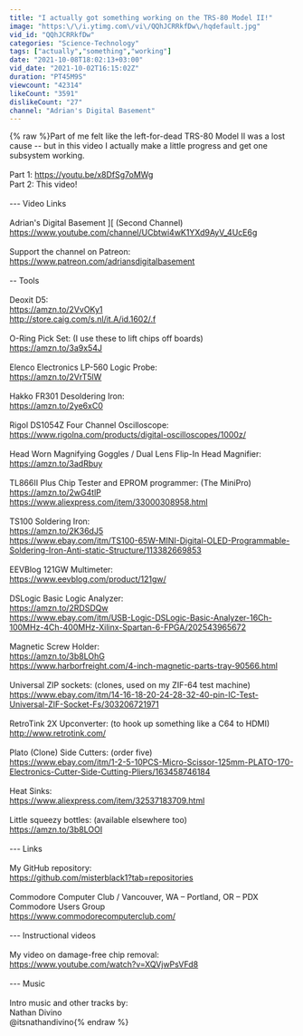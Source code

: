 ```yaml
---
title: "I actually got something working on the TRS-80 Model II!"
image: "https:\/\/i.ytimg.com\/vi\/QQhJCRRkfDw\/hqdefault.jpg"
vid_id: "QQhJCRRkfDw"
categories: "Science-Technology"
tags: ["actually","something","working"]
date: "2021-10-08T18:02:13+03:00"
vid_date: "2021-10-02T16:15:02Z"
duration: "PT45M9S"
viewcount: "42314"
likeCount: "3591"
dislikeCount: "27"
channel: "Adrian's Digital Basement"
---
```

{% raw %}Part of me felt like the left-for-dead TRS-80 Model II was a lost cause -- but in this video I actually make a little progress and get one subsystem working. <br /><br />Part 1: <a rel="nofollow" target="blank" href="https://youtu.be/x8DfSg7oMWg">https://youtu.be/x8DfSg7oMWg</a><br />Part 2: This video! <br /><br />--- Video Links<br /><br />Adrian's Digital Basement ][ (Second Channel)<br /><a rel="nofollow" target="blank" href="https://www.youtube.com/channel/UCbtwi4wK1YXd9AyV_4UcE6g">https://www.youtube.com/channel/UCbtwi4wK1YXd9AyV_4UcE6g</a><br /><br />Support the channel on Patreon:<br /><a rel="nofollow" target="blank" href="https://www.patreon.com/adriansdigitalbasement">https://www.patreon.com/adriansdigitalbasement</a><br /><br />-- Tools<br /><br />Deoxit D5:<br /><a rel="nofollow" target="blank" href="https://amzn.to/2VvOKy1">https://amzn.to/2VvOKy1</a><br /><a rel="nofollow" target="blank" href="http://store.caig.com/s.nl/it.A/id.1602/.f">http://store.caig.com/s.nl/it.A/id.1602/.f</a><br /><br />O-Ring Pick Set: (I use these to lift chips off boards)<br /><a rel="nofollow" target="blank" href="https://amzn.to/3a9x54J">https://amzn.to/3a9x54J</a><br /><br />Elenco Electronics LP-560 Logic Probe:<br /><a rel="nofollow" target="blank" href="https://amzn.to/2VrT5lW">https://amzn.to/2VrT5lW</a><br /><br />Hakko FR301 Desoldering Iron:<br /><a rel="nofollow" target="blank" href="https://amzn.to/2ye6xC0">https://amzn.to/2ye6xC0</a><br /><br />Rigol DS1054Z Four Channel Oscilloscope:<br /><a rel="nofollow" target="blank" href="https://www.rigolna.com/products/digital-oscilloscopes/1000z/">https://www.rigolna.com/products/digital-oscilloscopes/1000z/</a><br /><br />Head Worn Magnifying Goggles / Dual Lens Flip-In Head Magnifier:<br /><a rel="nofollow" target="blank" href="https://amzn.to/3adRbuy">https://amzn.to/3adRbuy</a><br /><br />TL866II Plus Chip Tester and EPROM programmer: (The MiniPro)<br /><a rel="nofollow" target="blank" href="https://amzn.to/2wG4tlP">https://amzn.to/2wG4tlP</a><br /><a rel="nofollow" target="blank" href="https://www.aliexpress.com/item/33000308958.html">https://www.aliexpress.com/item/33000308958.html</a><br /><br />TS100 Soldering Iron: <br /><a rel="nofollow" target="blank" href="https://amzn.to/2K36dJ5">https://amzn.to/2K36dJ5</a><br /><a rel="nofollow" target="blank" href="https://www.ebay.com/itm/TS100-65W-MINI-Digital-OLED-Programmable-Soldering-Iron-Anti-static-Structure/113382669853">https://www.ebay.com/itm/TS100-65W-MINI-Digital-OLED-Programmable-Soldering-Iron-Anti-static-Structure/113382669853</a><br /><br />EEVBlog 121GW Multimeter:<br /><a rel="nofollow" target="blank" href="https://www.eevblog.com/product/121gw/">https://www.eevblog.com/product/121gw/</a><br /><br />DSLogic Basic Logic Analyzer:<br /><a rel="nofollow" target="blank" href="https://amzn.to/2RDSDQw">https://amzn.to/2RDSDQw</a><br /><a rel="nofollow" target="blank" href="https://www.ebay.com/itm/USB-Logic-DSLogic-Basic-Analyzer-16Ch-100MHz-4Ch-400MHz-Xilinx-Spartan-6-FPGA/202543965672">https://www.ebay.com/itm/USB-Logic-DSLogic-Basic-Analyzer-16Ch-100MHz-4Ch-400MHz-Xilinx-Spartan-6-FPGA/202543965672</a><br /><br />Magnetic Screw Holder: <br /><a rel="nofollow" target="blank" href="https://amzn.to/3b8LOhG">https://amzn.to/3b8LOhG</a><br /><a rel="nofollow" target="blank" href="https://www.harborfreight.com/4-inch-magnetic-parts-tray-90566.html">https://www.harborfreight.com/4-inch-magnetic-parts-tray-90566.html</a><br /><br />Universal ZIP sockets: (clones, used on my ZIF-64 test machine)<br /><a rel="nofollow" target="blank" href="https://www.ebay.com/itm/14-16-18-20-24-28-32-40-pin-IC-Test-Universal-ZIF-Socket-Fs/303206721971">https://www.ebay.com/itm/14-16-18-20-24-28-32-40-pin-IC-Test-Universal-ZIF-Socket-Fs/303206721971</a><br /><br />RetroTink 2X Upconverter: (to hook up something like a C64 to HDMI)<br /><a rel="nofollow" target="blank" href="http://www.retrotink.com/">http://www.retrotink.com/</a><br /><br />Plato (Clone) Side Cutters: (order five)<br /><a rel="nofollow" target="blank" href="https://www.ebay.com/itm/1-2-5-10PCS-Micro-Scissor-125mm-PLATO-170-Electronics-Cutter-Side-Cutting-Pliers/163458746184">https://www.ebay.com/itm/1-2-5-10PCS-Micro-Scissor-125mm-PLATO-170-Electronics-Cutter-Side-Cutting-Pliers/163458746184</a><br /><br />Heat Sinks:<br /><a rel="nofollow" target="blank" href="https://www.aliexpress.com/item/32537183709.html">https://www.aliexpress.com/item/32537183709.html</a><br /><br />Little squeezy bottles: (available elsewhere too)<br /><a rel="nofollow" target="blank" href="https://amzn.to/3b8LOOI">https://amzn.to/3b8LOOI</a><br /><br />--- Links<br /><br />My GitHub repository:<br /><a rel="nofollow" target="blank" href="https://github.com/misterblack1?tab=repositories">https://github.com/misterblack1?tab=repositories</a><br /><br />Commodore Computer Club / Vancouver, WA – Portland, OR – PDX Commodore Users Group<br /><a rel="nofollow" target="blank" href="https://www.commodorecomputerclub.com/">https://www.commodorecomputerclub.com/</a><br /><br />--- Instructional videos<br /><br />My video on damage-free chip removal:<br /><a rel="nofollow" target="blank" href="https://www.youtube.com/watch?v=XQVjwPsVFd8">https://www.youtube.com/watch?v=XQVjwPsVFd8</a><br /><br />--- Music<br /><br />Intro music and other tracks by:<br />Nathan Divino<br />@itsnathandivino{% endraw %}
